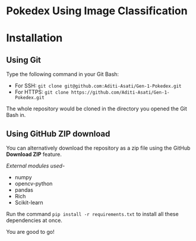 # Pokedex Using Image Classification

# Installation
## Using Git
Type the following command in your Git Bash:

- For SSH:
```git clone git@github.com:Aditi-Asati/Gen-1-Pokedex.git```
- For HTTPS: ```git clone https://github.com/Aditi-Asati/Gen-1-Pokedex.git```

The whole repository would be cloned in the directory you opened the Git Bash in.

## Using GitHub ZIP download
You can alternatively download the repository as a zip file using the GitHub **Download ZIP** feature. 

*External modules used-*
- numpy 
- opencv-python
- pandas
- Rich
- Scikit-learn

Run the command ```pip install -r requirements.txt``` to install all these dependencies at once.

You are good to go!
